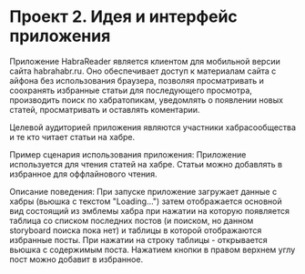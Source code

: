 Проект 2. Идея и интерфейс приложения
=============

Приложение HabraReader является клиентом для мобильной версии сайта habrahabr.ru.
Оно обеспечивает доступ к материалам сайта с айфона без использования браузера, позволяя
просматривать и соохранять избранные статьи для последующего просмотра, производить поиск по хабратопикам,
уведомлять о появлении новых статей, просматривать и оставлять коментарии.

Целевой аудиторией приложения являются участники хабрасообщества и те кто читает статьи на хабре.

Пример сценария использования приложения: 
Приложение используется для чтения статей на хабре. Статьи можно добавлять в избранное для оффлайнового чтения.

Описание поведения:
При запуске приложение загружает данные с хабры (вьюшка с текстом "Loading...")
затем отображается основной вид состоящий из эмблемы хабра при нажатии на которую появляется таблица со 
списком последних постов (и поиском, но данном storyboard поиска пока нет) и таблицы в которой отображаются избранные посты.
При нажатии на строку таблицы - открывается вьюшка с содержимым поста.
Нажатием кнопки в правом верхнем углу пост можно добавит в избранное.
